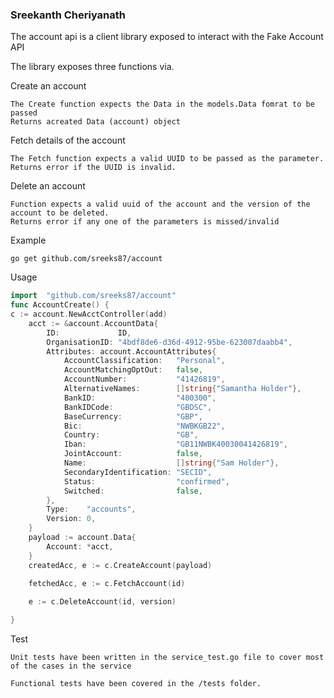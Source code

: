 ### Sreekanth Cheriyanath

The account api is a client library exposed to interact with the Fake Account API

The library exposes three functions via.

Create an account

    The Create function expects the Data in the models.Data fomrat to be passed
    Returns acreated Data (account) object

Fetch details of the account

    The Fetch function expects a valid UUID to be passed as the parameter.
    Returns error if the UUID is invalid.

Delete an account
    
    Function expects a valid uuid of the account and the version of the account to be deleted.
    Returns error if any one of the parameters is missed/invalid  

Example

`go get github.com/sreeks87/account`

Usage

```go
import  "github.com/sreeks87/account"
func AccountCreate() {
c := account.NewAcctController(add)
    acct := &account.AccountData{
        ID:             ID,
        OrganisationID: "4bdf8de6-d36d-4912-95be-623007daabb4",
        Attributes: account.AccountAttributes{
            AccountClassification:   "Personal",
            AccountMatchingOptOut:   false,
            AccountNumber:           "41426819",
            AlternativeNames:        []string{"Samantha Holder"},
            BankID:                  "400300",
            BankIDCode:              "GBDSC",
            BaseCurrency:            "GBP",
            Bic:                     "NWBKGB22",
            Country:                 "GB",
            Iban:                    "GB11NWBK40030041426819",
            JointAccount:            false,
            Name:                    []string{"Sam Holder"},
            SecondaryIdentification: "SECID",
            Status:                  "confirmed",
            Switched:                false,
        },
        Type:    "accounts",
        Version: 0,
    }
    payload := account.Data{
        Account: *acct,
    }
    createdAcc, e := c.CreateAccount(payload)

    fetchedAcc, e := c.FetchAccount(id)
    
    e := c.DeleteAccount(id, version)

}
```
    
Test

    Unit tests have been written in the service_test.go file to cover most of the cases in the service

    Functional tests have been covered in the /tests folder.